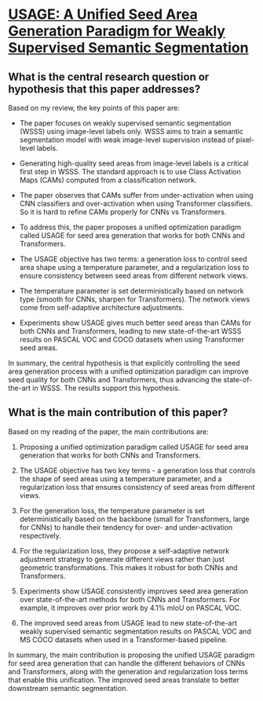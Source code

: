 # [USAGE: A Unified Seed Area Generation Paradigm for Weakly Supervised   Semantic Segmentation](https://arxiv.org/abs/2303.07806)

## What is the central research question or hypothesis that this paper addresses?

 Based on my review, the key points of this paper are:

- The paper focuses on weakly supervised semantic segmentation (WSSS) using image-level labels only. WSSS aims to train a semantic segmentation model with weak image-level supervision instead of pixel-level labels.

- Generating high-quality seed areas from image-level labels is a critical first step in WSSS. The standard approach is to use Class Activation Maps (CAMs) computed from a classification network. 

- The paper observes that CAMs suffer from under-activation when using CNN classifiers and over-activation when using Transformer classifiers. So it is hard to refine CAMs properly for CNNs vs Transformers.

- To address this, the paper proposes a unified optimization paradigm called USAGE for seed area generation that works for both CNNs and Transformers. 

- The USAGE objective has two terms: a generation loss to control seed area shape using a temperature parameter, and a regularization loss to ensure consistency between seed areas from different network views.

- The temperature parameter is set deterministically based on network type (smooth for CNNs, sharpen for Transformers). The network views come from self-adaptive architecture adjustments.

- Experiments show USAGE gives much better seed areas than CAMs for both CNNs and Transformers, leading to new state-of-the-art WSSS results on PASCAL VOC and COCO datasets when using Transformer seed areas.

In summary, the central hypothesis is that explicitly controlling the seed area generation process with a unified optimization paradigm can improve seed quality for both CNNs and Transformers, thus advancing the state-of-the-art in WSSS. The results support this hypothesis.


## What is the main contribution of this paper?

 Based on my reading of the paper, the main contributions are:

1. Proposing a unified optimization paradigm called USAGE for seed area generation that works for both CNNs and Transformers. 

2. The USAGE objective has two key terms - a generation loss that controls the shape of seed areas using a temperature parameter, and a regularization loss that ensures consistency of seed areas from different views.

3. For the generation loss, the temperature parameter is set deterministically based on the backbone (small for Transformers, large for CNNs) to handle their tendency for over- and under-activation respectively.

4. For the regularization loss, they propose a self-adaptive network adjustment strategy to generate different views rather than just geometric transformations. This makes it robust for both CNNs and Transformers.

5. Experiments show USAGE consistently improves seed area generation over state-of-the-art methods for both CNNs and Transformers. For example, it improves over prior work by 4.1% mIoU on PASCAL VOC.

6. The improved seed areas from USAGE lead to new state-of-the-art weakly supervised semantic segmentation results on PASCAL VOC and MS COCO datasets when used in a Transformer-based pipeline.

In summary, the main contribution is proposing the unified USAGE paradigm for seed area generation that can handle the different behaviors of CNNs and Transformers, along with the generation and regularization loss terms that enable this unification. The improved seed areas translate to better downstream semantic segmentation.
